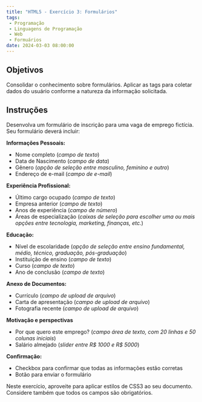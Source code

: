 ```yaml
---
title: "HTML5 - Exercício 3: Formulários"
tags:
 - Programação
 - Linguagens de Programação
 - Web
 - Formuários
date: 2024-03-03 08:00:00
---
```


## Objetivos

Consolidar o conhecimento sobre formulários. Aplicar as tags para coletar dados do usuário conforme a natureza da informação solicitada.


## Instruções
 
Desenvolva um formulário de inscrição para uma vaga de emprego fictícia. Seu formulário deverá incluir:

**Informações Pessoais:**
   
- Nome completo (*campo de texto*)
- Data de Nascimento (*campo de data*)
- Gênero (*opção de seleção entre masculino, feminino e outro*)
- Endereço de e-mail (*campo de e-mail*)

**Experiência Profissional:**

   - Último cargo ocupado (*campo de texto*)
   - Empresa anterior (*campo de texto*)
   - Anos de experiência (*campo de número*)
   - Áreas de especialização (*caixas de seleção para escolher uma ou mais opções entre tecnologia, marketing, finanças, etc.*)

**Educação:**

   - Nível de escolaridade (*opção de seleção entre ensino fundamental, médio, técnico, graduação, pós-graduação*)
   - Instituição de ensino (*campo de texto*)
   - Curso (*campo de texto*)
   - Ano de conclusão (*campo de texto*)

**Anexo de Documentos:**

   - Currículo (*campo de upload de arquivo*)
   - Carta de apresentação (*campo de upload de arquivo*)
   - Fotografia recente (*campo de upload de arquivo*)

**Motivação e perspectivas**

   - Por que quero este emprego? (*campo área de texto, com 20 linhas e 50 colunas iniciais*)
   - Salário almejado (*slider entre R$ 1000 e R$ 5000*)
 
**Confirmação:**

   - Checkbox para confirmar que todas as informações estão corretas
   - Botão para enviar o formulário


Neste exercício, aproveite para aplicar estilos de CSS3 ao seu documento. Considere também que todos os campos são obrigatórios.